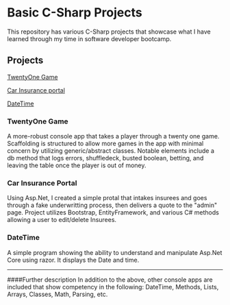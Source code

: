 # Basic C-Sharp Projects
 
This repository has various C-Sharp projects that showcase what I have learned through my time in software developer bootcamp. 


## Projects

[TwentyOne Game](https://github.com/samjac0/Basic-C-Sharp-Projects/tree/main/Console%20apps/TwentyOne(game))

[Car Insurance portal](https://github.com/samjac0/Basic-C-Sharp-Projects/tree/main/Asp.Net%20Core%20%26%20Web/CarInsurance%20Project)

[DateTime](https://github.com/samjac0/Basic-C-Sharp-Projects/tree/main/Asp.Net%20Core%20%26%20Web/Datetime%20assignment)


### TwentyOne Game
A more-robust console app that takes a player through a twenty one game. Scaffolding is structured to allow more games in the app with minimal concern by utilizing generic/abstract classes. Notable elements include a db method that logs errors, shuffledeck, busted boolean, betting, and leaving the table once the player is out of money.

### Car Insurance Portal
Using Asp.Net, I created a simple protal that intakes insurees and goes through a fake underwritting process, then delivers a quote to the "admin" page. Project utilizes Bootstrap, EntityFramework, and various C# methods allowing a user to edit/delete Insurees. 

### DateTime
A simple program showing the ability to understand and manipulate Asp.Net Core using razor. It displays the Date and time.

________________________________________________
####Further description
In addition to the above, other console apps are included that show competency in the following: DateTime, Methods, Lists, Arrays, Classes, Math, Parsing, etc.
